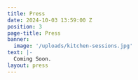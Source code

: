 ```yaml
---
title: Press
date: 2024-10-03 13:59:00 Z
position: 3
page-title: Press
banner:
  image: '/uploads/kitchen-sessions.jpg'
text: |-
  Coming Soon.
layout: press
---
```

